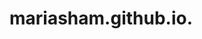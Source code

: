 # mariasham.github.io.
<!DOCTYPE html>
<html>
<head>
<title>Maria's HTML5 Tutorial<title>
</head>
<body>
    <h1>Tutorial 1</h1>
    <p><strong>URL: </strong>https://www.w3schools.com/videos/index.php</p>
    <p><strong>Target Audience Levels: </strong> W3Schools is a well-known platform for web development education. The HTML tutorial is straightforward and beginner-friendly, offering clear explanations and interactive elements. It allows users to progress their learning at their own pace, and it also provides thorough explanations to make understanding simple. It is also flexible, with materials suitable for all learning styles.</p>
    <p><strong>Recommendations: </strong> I find W3Schools to be an incredibly helpful resource for learning web development and programming languages. The website offers interactive code examples, which make the learning process more engaging and effective. Additionally, the explanations provided on the website are clear, concise, and easy to understand, even for beginners. I would highly recommend W3Schools to anyone interested in learning web development.</p>
        <p><strong>Learned Concepts: </strong> HTML5 is a versatile web development language that is popular for its advanced interactivity, text formatting, and form validation. With start and end tags to define paragraphs, it is faster and more compatible with various browsers.</p>
  </body>
</html>
